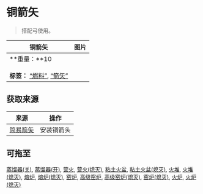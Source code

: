 # 铜箭矢  
> 搭配弓使用。  
  
  铜箭矢  |   图片   
 ----  |  ----:   
 **重量：**10<br><br>**标签：**	[“燃料”](tag_Fuel.md), [“箭矢”](tag_Arrow.md)  |     
  
## 获取来源  
来源  |  操作  
----  |  ----  
[简易箭矢](ArrowSimple.md)  |  安装铜箭头  
## 可拖至  
[蒸馏器(关)](AlembicOff.md), [蒸馏器(开)](AlembicOn.md), [营火](Campfire.md), [营火(熄灭)](CampfireExtinguished.md), [粘土火盆](ClayFirePit.md), [粘土火盆(熄灭)](ClayFirePitExtinguished.md), [火堆](Fire.md), [火堆(熄灭)](FireExtinguished.md), [熔炉](Forge.md), [熔炉(熄灭)](ForgeExtinguished.md), [窑炉](Kiln.md), [高级窑炉](KilnAdvanced.md), [高级窑炉(熄灭)](KilnAdvancedExtinguished.md), [窑炉(熄灭)](KilnExtinguished.md), [火炉](Stove.md), [火炉(熄灭)](StoveExtinguished.md)  
